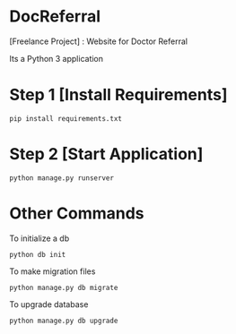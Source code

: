 # DocReferral
[Freelance Project] :  Website for Doctor Referral

Its a Python 3 application

# Step 1 [Install Requirements]

`pip install requirements.txt`

# Step 2 [Start Application]

`python manage.py runserver`

# Other Commands

To initialize a db

`python db init`

To make migration files

`python manage.py db migrate`

To upgrade database

`python manage.py db upgrade`